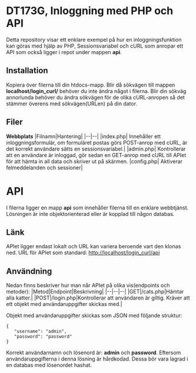 # DT173G, Inloggning med PHP och API
Detta repository visar ett enklare exempel på hur en inloggningsfunktion kan göras med hjälp av PHP, 
Sessionsvariabel och cURL som anropar ett API som också ligger i repot under mappen **api**.

## Installation
Kopiera över filerna till din htdocs-mapp. Blir då sökvägen till mappen **localhost/login_curl/** behöver du inte ändra något i filerna. 
Blir din sökväg annorlunda behöver du ändra sökvägen för de olika cURL-anropen så det stämmer överens med sökvägen(URLen) på din dator.

## Filer
**Webbplats**
|Filnamn|Hantering|
|--|--|
|index.php| Innehåller ett inloggningsformulär, om formuläret postas görs POST-anrop med cURL, är det korrekt användare sätts en sessionsvariabel.|
|admin.php| Kontrollerar att en användare är inloggad, gör sedan en GET-anrop med cURL till APIet för att hämta in all data och skriver ut på skärmen.
|config.php| Aktiverar felmeddelanden och sessioner|

# API
I filerna ligger en mapp **api** som innehåller filerna till en enklare webbtjänst. Lösningen är inte objektorienterad eller är kopplad till någon databas.

## Länk
APIet ligger endast lokalt och URL kan variera beroende vart den klonas ned. URL för APIet som standard: [http://localhost/login_curl/api](http://localhost/login_curl/api)

## Användning
Nedan finns beskriver hur man når APIet på olika vis(endpoints och metoder):
|Metod|Endpoint|Beskrivning|
|--|--|--|
|GET|/cats.php|Hämtar alla katter.|
|POST|/login.php|Kontrollerar att användaren är giltig. Kräver att ett objekt med användaruppgifter skickas med.|

Objekt med användaruppgifter skickas som JSON med följande struktur:
```
{
   "username": "admin",
   "password": "password"
}
```
Korrekt användarnamn och lösenord är: **admin** och **password**. Eftersom användaruppgifterna i denna lösning är hårdkodad. 
Dessa bör vara lagrad i en databas med lösenordet hashat.

